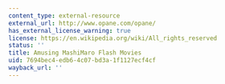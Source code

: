 ```yaml
---
content_type: external-resource
external_url: http://www.opane.com/opane/
has_external_license_warning: true
license: https://en.wikipedia.org/wiki/All_rights_reserved
status: ''
title: Amusing MashiMaro Flash Movies
uid: 7694bec4-edb6-4c07-bd3a-1f1127ecf4cf
wayback_url: ''
---
```

